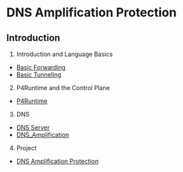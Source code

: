 # DNS Amplification Protection

## Introduction

1. Introduction and Language Basics
* [Basic Forwarding](./exercises/basic)
* [Basic Tunneling](./exercises/basic_tunnel)

2. P4Runtime and the Control Plane
* [P4Runtime](./exercises/p4runtime)

3. DNS
* [DNS Server](./exercises/dns_server)
* [DNS_Amplification](./exercises/dns_amplification)

4. Project
* [DNS Amplification Protection](./project)
